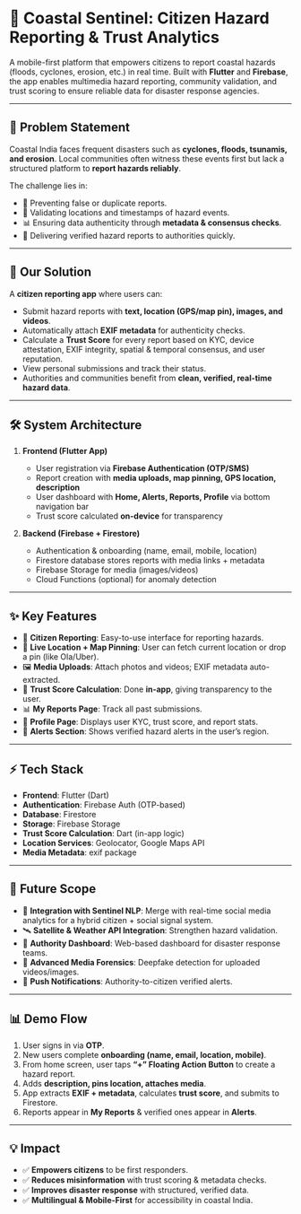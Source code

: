 # 🌊 Coastal Sentinel: Citizen Hazard Reporting & Trust Analytics  

A mobile-first platform that empowers citizens to report coastal hazards (floods, cyclones, erosion, etc.) in real time. Built with **Flutter** and **Firebase**, the app enables multimedia hazard reporting, community validation, and trust scoring to ensure reliable data for disaster response agencies.  

---

## 📌 Problem Statement  

Coastal India faces frequent disasters such as **cyclones, floods, tsunamis, and erosion**. Local communities often witness these events first but lack a structured platform to **report hazards reliably**.  

The challenge lies in:  
- 🚩 Preventing false or duplicate reports.  
- 📍 Validating locations and timestamps of hazard events.  
- 📊 Ensuring data authenticity through **metadata & consensus checks**.  
- 📢 Delivering verified hazard reports to authorities quickly.  

---

## 🎯 Our Solution  

A **citizen reporting app** where users can:  
- Submit hazard reports with **text, location (GPS/map pin), images, and videos**.  
- Automatically attach **EXIF metadata** for authenticity checks.  
- Calculate a **Trust Score** for every report based on KYC, device attestation, EXIF integrity, spatial & temporal consensus, and user reputation.  
- View personal submissions and track their status.  
- Authorities and communities benefit from **clean, verified, real-time hazard data**.  

---

## 🛠️ System Architecture  

1. **Frontend (Flutter App)**  
   - User registration via **Firebase Authentication (OTP/SMS)**  
   - Report creation with **media uploads, map pinning, GPS location, description**  
   - User dashboard with **Home, Alerts, Reports, Profile** via bottom navigation bar  
   - Trust score calculated **on-device** for transparency  

2. **Backend (Firebase + Firestore)**  
   - Authentication & onboarding (name, email, mobile, location)  
   - Firestore database stores reports with media links + metadata  
   - Firebase Storage for media (images/videos)  
   - Cloud Functions (optional) for anomaly detection  

---

## ✨ Key Features  

- 📲 **Citizen Reporting**: Easy-to-use interface for reporting hazards.  
- 📍 **Live Location + Map Pinning**: User can fetch current location or drop a pin (like Ola/Uber).  
- 🖼️ **Media Uploads**: Attach photos and videos; EXIF metadata auto-extracted.  
- 🧾 **Trust Score Calculation**: Done **in-app**, giving transparency to the user.  
- 📊 **My Reports Page**: Track all past submissions.  
- 👤 **Profile Page**: Displays user KYC, trust score, and report stats.  
- 🚨 **Alerts Section**: Shows verified hazard alerts in the user’s region.  

---

## ⚡ Tech Stack  

- **Frontend**: Flutter (Dart)  
- **Authentication**: Firebase Auth (OTP-based)  
- **Database**: Firestore  
- **Storage**: Firebase Storage  
- **Trust Score Calculation**: Dart (in-app logic)  
- **Location Services**: Geolocator, Google Maps API  
- **Media Metadata**: exif package  

---

## 🚀 Future Scope  

- 🔗 **Integration with Sentinel NLP**: Merge with real-time social media analytics for a hybrid citizen + social signal system.  
- 🛰️ **Satellite & Weather API Integration**: Strengthen hazard validation.  
- 🤝 **Authority Dashboard**: Web-based dashboard for disaster response teams.  
- 🔐 **Advanced Media Forensics**: Deepfake detection for uploaded videos/images.  
- 📢 **Push Notifications**: Authority-to-citizen verified alerts.  

---

## 📊 Demo Flow  

1. User signs in via **OTP**.  
2. New users complete **onboarding (name, email, location, mobile)**.  
3. From home screen, user taps **“+” Floating Action Button** to create a hazard report.  
4. Adds **description, pins location, attaches media**.  
5. App extracts **EXIF + metadata**, calculates **trust score**, and submits to Firestore.  
6. Reports appear in **My Reports** & verified ones appear in **Alerts**.  

---

## 💡 Impact  

- ✅ **Empowers citizens** to be first responders.  
- ✅ **Reduces misinformation** with trust scoring & metadata checks.  
- ✅ **Improves disaster response** with structured, verified data.  
- ✅ **Multilingual & Mobile-First** for accessibility in coastal India.  
